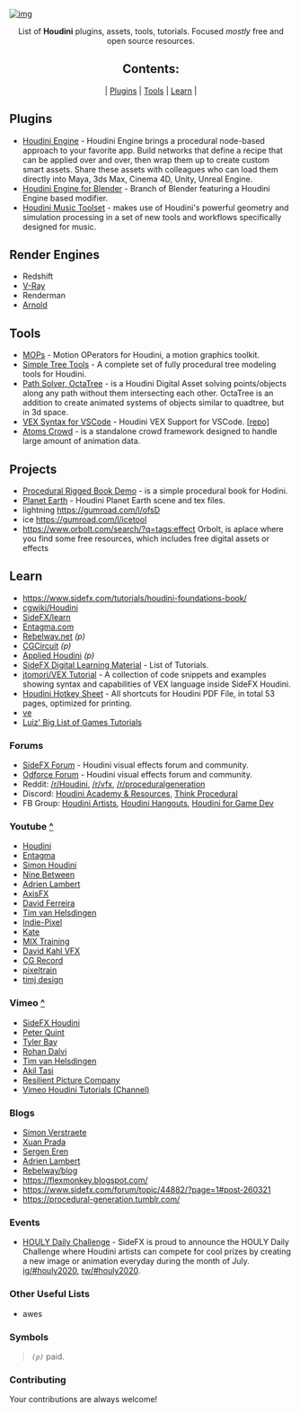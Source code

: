 [![img](https://random-repo-img.herokuapp.com/agmmnn/houdini-resources/imgs "Houdini Resources")](#table)

<div align="center">
<p>
List of <b>Houdini</b> plugins, assets, tools, tutorials. Focused <i>mostly</i> free and open source resources.
</p>
</div>

<div align="center">
<a name="table"></a><h2>Contents:</h2>

| [Plugins](#Assets) | [Tools](#Tools) | [Learn](#Learn) |

</div>

## Plugins

- [Houdini Engine](https://github.com/sideeffects/HoudiniEngineForUnreal-v2) - Houdini Engine brings a procedural node-based approach to your favorite app. Build networks that define a recipe that can be applied over and over, then wrap them up to create custom smart assets. Share these assets with colleagues who can load them directly into Maya, 3ds Max, Cinema 4D, Unity, Unreal Engine.
- [Houdini Engine for Blender](https://github.com/eliemichel/HoudiniEngineForBlender) - Branch of Blender featuring a Houdini Engine based modifier.
- [Houdini Music Toolset](https://github.com/andrew-lowell/HMT) - makes use of Houdini's powerful geometry and simulation processing in a set of new tools and workflows specifically designed for music.

## Render Engines

- Redshift
- [V-Ray](https://www.chaosgroup.com/vray/houdini)
- Renderman
- [Arnold](https://www.arnoldrenderer.com/arnold/arnold-for-houdini/)

## Tools

- [MOPs](https://github.com/toadstorm/MOPS) - Motion OPerators for Houdini, a motion graphics toolkit.
- [Simple Tree Tools](https://gumroad.com/l/nEGYe) - A complete set of fully procedural tree modeling tools for Houdini.
- [Path Solver, OctaTree](https://gumroad.com/l/fkQSl) - is a Houdini Digital Asset solving points/objects along any path without them intersecting each other. OctaTree is an addition to create animated systems of objects similar to quadtree, but in 3d space.
- [VEX Syntax for VSCode](https://marketplace.visualstudio.com/items?itemName=melmass.vex) - Houdini VEX Support for VSCode. [[repo]](https://github.com/melMass/vscode-vex)
- [Atoms Crowd](https://atoms.toolchefs.com/) - is a standalone crowd framework designed to handle large amount of animation data.

## Projects

- [Procedural Rigged Book Demo](https://gumroad.com/l/rKDFe) - is a simple procedural book for Hodini.
- [Planet Earth](https://gumroad.com/l/Wtohq) - Houdini Planet Earth scene and tex files.
- lightning https://gumroad.com/l/ofsD
- ice https://gumroad.com/l/icetool
- https://www.orbolt.com/search/?q=tags:effect Orbolt, is aplace where you find some free resources, which includes free digital assets or effects

## Learn

- https://www.sidefx.com/tutorials/houdini-foundations-book/
- [cgwiki/Houdini](https://www.tokeru.com/cgwiki/?title=Houdini)
- [SideFX/learn](https://www.sidefx.com/learn/)
- [Entagma.com](https://entagma.com/)
- [Rebelway.net](https://www.rebelway.net/learn) _(p)_
- [CGCircuit](https://www.cgcircuit.com/) _(p)_
- [Applied Houdini](https://www.appliedhoudini.com/) _(p)_
- [SideFX Digital Learning Material](https://docs.google.com/spreadsheets/d/11FbYBV_OV2INv3LCk38fmcgZbuVrgxYaZK-1KifCpyc/edit#gid=0) - List of Tutorials.
- [jtomori/VEX Tutorial](https://github.com/jtomori/vex_tutorial) - A collection of code snippets and examples showing syntax and capabilities of VEX language inside SideFX Houdini.
- [Houdini Hotkey Sheet](https://gumroad.com/l/AoHKBQ) - All shortcuts for Houdini PDF File, in total 53 pages, optimized for printing.
- [ve](https://github.com/kiryha/Houdini)
- [Luiz' Big List of Games Tutorials](https://www.sidefx.com/tutorials/luiz-big-list-of-games-tutorials/)

### Forums

- [SideFX Forum](https://www.sidefx.com/forum/) - Houdini visual effects forum and community.
- [Odforce Forum](https://forums.odforce.net/) - Houdini visual effects forum and community.
- Reddit: [/r/Houdini](https://www.reddit.com/r/Houdini/), [/r/vfx](https://www.reddit.com/r/vfx/), [/r/proceduralgeneration](https://www.reddit.com/r/proceduralgeneration/)
- Discord: [Houdini Academy & Resources](https://discord.com/invite/BkHQHr6), [Think Procedural](https://discord.com/invite/b8U5Hdy)
- FB Group: [Houdini Artists](https://www.facebook.com/groups/HoudiniArtists/), [Houdini Hangouts](https://www.facebook.com/groups/188610705000234/), [Houdini for Game Dev](https://www.facebook.com/groups/houdiniforgamedev/)

### Youtube [^](#table)

- [Houdini](https://www.youtube.com/c/houdini3d/videos)
- [Entagma](https://www.youtube.com/c/Entagma)
- [Simon Houdini](https://www.youtube.com/channel/UCvuT2bzBB0kzne16DBAtmLQ/videos)
- [Nine Between](https://www.youtube.com/c/NineBetween/videos)
- [Adrien Lambert](https://www.youtube.com/c/AdrienLambertvfx/videos)
- [AxisFX](https://www.youtube.com/c/AxisDesignerGFX/videos)
- [David Ferreira](https://www.youtube.com/user/3dMonkeyKing/videos)
- [Tim van Helsdingen](https://www.youtube.com/c/TimvanHelsdingen/videos)
- [Indie-Pixel](https://www.youtube.com/c/IndiePixel3D/videos)
- [Kate](https://www.youtube.com/channel/UCbBVDltzL3eoADdraZGuuEg/videos)
- [MIX Training](https://www.youtube.com/channel/UC65D7DvzyyGEqIJVxK-XhDg/videos)
- [David Kahl VFX](https://www.youtube.com/c/DavidKahlVFX/videos)
- [CG Record](https://www.youtube.com/c/CGRecordTV/videos)
- [pixeltrain](https://www.youtube.com/c/pixeltrain3DVFXTrainings/videos)
- [timj design](https://www.youtube.com/c/timjdesign/videos)

### Vimeo [^](#table)

- [SideFX Houdini](https://vimeo.com/goprocedural/videos)
- [Peter Quint](https://vimeo.com/user2030228/videos)
- [Tyler Bay](https://vimeo.com/tylerbay/videos)
- [Rohan Dalvi](https://vimeo.com/rohandalvi/videos)
- [Tim van Helsdingen](https://vimeo.com/timvanhelsdingen/videos)
- [Akil Tasi](https://vimeo.com/stainmotion/videos)
- [Resilient Picture Company](https://vimeo.com/resilientpicture/videos)
- [Vimeo Houdini Tutorials (Channel)](https://vimeo.com/channels/houdinitutorials)

### Blogs

- [Simon Verstraete](https://www.artstation.com/siver/blog)
- [Xuan Prada](http://www.xuanprada.com/blog)
- [Sergen Eren](https://sergeneren.com/category/houdini/)
- [Adrien Lambert](https://www.artstation.com/adrienlambert/blog)
- [Rebelway/blog](https://www.rebelway.net/blog)
- https://flexmonkey.blogspot.com/
- https://www.sidefx.com/forum/topic/44882/?page=1#post-260321
- https://procedural-generation.tumblr.com/

### Events

- [HOULY Daily Challenge](https://www.sidefx.com/community/houly-daily-challenge/) - SideFX is proud to announce the HOULY Daily Challenge where Houdini artists can compete for cool prizes by creating a new image or animation everyday during the month of July. [ig/#houly2020](https://www.instagram.com/explore/tags/houly2020/), [tw/#houly2020](https://twitter.com/hashtag/houly2020).

### Other Useful Lists

- awes

### Symbols

> _`(p)`_ paid.

### Contributing

Your contributions are always welcome!
